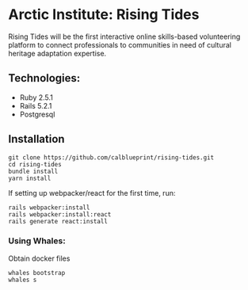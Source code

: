 # Arctic Institute: Rising Tides

Rising Tides will be the first interactive online skills-based volunteering platform to connect professionals to communities in need of cultural heritage adaptation expertise.

## Technologies:
* Ruby 2.5.1
* Rails 5.2.1
* Postgresql

## Installation
```
git clone https://github.com/calblueprint/rising-tides.git
cd rising-tides
bundle install
yarn install
```

If setting up webpacker/react for the first time, run:
```
rails webpacker:install
rails webpacker:install:react
rails generate react:install
```

### Using Whales:
Obtain docker files
```
whales bootstrap
whales s
```
